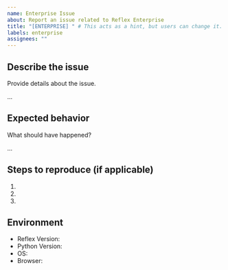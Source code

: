 ```yaml
---
name: Enterprise Issue
about: Report an issue related to Reflex Enterprise
title: "[ENTERPRISE] " # This acts as a hint, but users can change it.
labels: enterprise
assignees: ""
---
```


## Describe the issue

Provide details about the issue.

...

## Expected behavior

What should have happened?

...

## Steps to reproduce (if applicable)

1.
2.
3.

## Environment

- Reflex Version:
- Python Version:
- OS:
- Browser:
